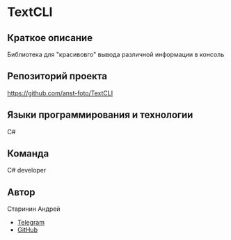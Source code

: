 # TextCLI

## Краткое описание
Библиотека для "красивовго" вывода различной информации в консоль

## Репозиторий проекта
https://github.com/anst-foto/TextCLI

## Языки программирования и технологии
C#

## Команда
C# developer

## Автор
Старинин Андрей
- [Telegram](https://t.me/anst_foto)
- [GitHub](https://github.com/anst-foto)
